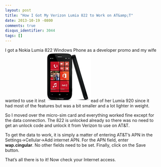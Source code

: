 ```yaml
---
layout: post
title: "How I Got My Verizon Lumia 822 to Work on AT&amp;T"
date: 2013-10-19 -0800
comments: true
disqus_identifier: 3044
tags: []
---
```

I got a Nokia Lumia 822 Windows Phone as a developer promo and my wife
wanted to use it
inst[![Lumia-822](/images/blogs_webguild_com/WindowsLiveWriter/HowIGotMyVerizonLumia822toWorkonATT_8D4C/Lumia-822_thumb.jpg "Lumia-822")](/images/blogs_webguild_com/WindowsLiveWriter/HowIGotMyVerizonLumia822toWorkonATT_8D4C/Lumia-822_2.jpg)ead
of her Lumia 920 since it had most of the features but was a bit smaller
and a lot lighter in weight.

So I moved over the micro-sim card and everything worked fine except for
the data connection. The 822 is unlocked already so there was no need to
get an unlock code and unlock it from Verizon to use on AT&T.

To get the data to work, it is simply a matter of entering AT&T’s APN in
the Settings-\>Cellular-\>Add internet APN. For the APN field, enter
**wap.cingular**. No other fields need to be set. Finally, click on the
Save button.

That’s all there is to it! Now check your Internet access.


